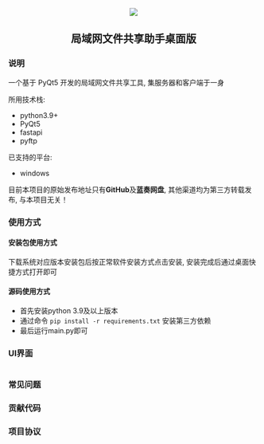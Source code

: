 <p align="center"><a href="https://github.com/zzmx-sudo/file_sharer-LAN"><img src="https://github.com/zzmx-sudo/file_sharer-LAN/blob/develop/static/images/img/home.png"></a> </p>
<h2 align="center">局域网文件共享助手桌面版</h2>

### 说明
一个基于 PyQt5 开发的局域网文件共享工具, 集服务器和客户端于一身

所用技术栈:

- python3.9+
- PyQt5
- fastapi
- pyftp

已支持的平台:

- windows

目前本项目的原始发布地址只有**GitHub**及**蓝奏网盘**, 其他渠道均为第三方转载发布, 与本项目无关！

### 使用方式

#### 安装包使用方式

下载系统对应版本安装包后按正常软件安装方式点击安装, 安装完成后通过桌面快捷方式打开即可

#### 源码使用方式

* 首先安装python 3.9及以上版本
* 通过命令 `pip install -r requirements.txt` 安装第三方依赖
* 最后运行main.py即可

### UI界面

<p><a href="https://github.com/zzmx-sudo/file_sharer-LAN"><img src=""></a> </p>

### 常见问题

### 贡献代码

### 项目协议
